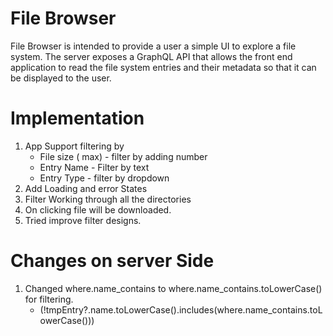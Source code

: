 # File Browser

File Browser is intended to provide a user a simple UI to explore a file system. The server exposes a GraphQL API that allows the front end application to read the file system entries and their metadata so that it can be displayed to the user.

# Implementation 
1.  App Support filtering by 
    -  File size ( max) - filter by adding number 
    -  Entry Name - Filter by text 
    -  Entry Type - filter by dropdown
2. Add Loading and error States
3. Filter Working through all the directories 
4. On clicking file will be downloaded.
5. Tried improve filter designs.

# Changes on server Side
1. Changed where.name_contains to where.name_contains.toLowerCase() for filtering. 
    - (!tmpEntry?.name.toLowerCase().includes(where.name_contains.toLowerCase()))



